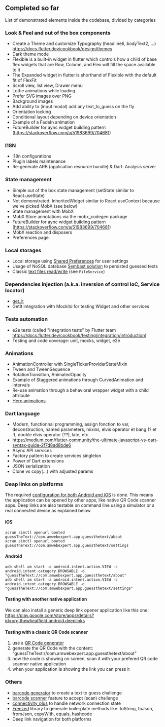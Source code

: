 ## Completed so far

List of demonstrated elements inside the codebase, divided by categories

### Look & Feel and out of the box components

- Create a Theme and customize Typography (headline6, bodyText2, ...) https://docs.flutter.dev/cookbook/design/themes
- Dark theme mode
- Flexible is a built-in widget in flutter which controls how a child of base flex widgets that are Row, Column, and Flex will fill the space available to it
- The Expanded widget in flutter is shorthand of Flexible with the default fit of FlexFit
- Scroll view, list view, Drawer menu
- Lottie animations while loading
- Prefer SVG images over PNG
- Background images
- Add ability to (input modal) add any text_to_guess on the fly
- Orientation locking
- Conditional layout depending on device orientation
- Example of a FadeIn animation
- FutureBuilder for aync widget building pattern (https://stackoverflow.com/a/51983699/704681)

### I18N

- I18n configurations
- Plugin labels maintenance
- Re-generate ARB (application resource bundle) & Dart: Analysis server

### State management

- Simple out of the box state management (setState similar to React.useState)
- Not demonstrated: InheritedWidget similar to React useContext because we've picked MobX (see below)
- State management with MobX
- MobX Store annotations via the mobx_codegen package
- FutureBuilder for aync widget building pattern (https://stackoverflow.com/a/51983699/704681)
- MobX reaction and disposers
- Preferences page

### Local storages

- Local storage using [Shared Preferences](https://pub.dev/packages/shared_preferences) for user settings
- Usage of NoSQL database [Sembast solution](https://pub.dev/packages/sembast) to persisted guessed texts
- Classic [text files read/write](https://docs.flutter.dev/cookbook/persistence/reading-writing-files) (see `FileService`)

### Dependencies injection (a.k.a. inversion of control IoC, Service locator)

- [get_it](https://pub.dev/packages/get_it)
- GetIt integration with Mockito for testing Widget and other services

### Tests automation

- e2e tests (called "integration tests" by Flutter team https://docs.flutter.dev/cookbook/testing/integration/introduction)
- Testing and code coverage: unit, mocks, widget, e2e

### Animations

- AnimationController with SingleTickerProviderStateMixin
- Tween and TweenSequence
- RotationTransition, AnimatedOpacity
- Example of Staggered animations through CurvedAnimation and intervals
- Re-use animation through a behavioral wrapper widget with a child attribute
- [Hero animations](https://docs.flutter.dev/development/ui/animations/hero-animations)

### Dart language

- Modern, functionnal programming, assign fonction to var, deconstruction, named parameters, mixins, elvis operator et bang (? et !), double elvis operator (??), late, etc.
- https://medium.com/flutter-community/the-ultimate-javascript-vs-dart-syntax-guide-2f7d8ad8bde6
- Async API services
- Factory pattern to create services singleton
- Power of Dart extensions
- JSON serialization
- Clone vs copy(...) with adjusted params

### Deap links on platforms

The required [configuration for both Android and iOS](https://docs.flutter.dev/development/ui/navigation/deep-linking) is done. This means the application can be opened by other apps, like native QR Code scanner apps. Deep links are also testable on command line using a simulator or a real connected device as explained below.

#### iOS
    xcrun simctl openurl booted guessTheText://com.amwebexpert.app.guessthetext/about
    xcrun simctl openurl booted guessTheText://com.amwebexpert.app.guessthetext/settings

#### Android
    adb shell am start -a android.intent.action.VIEW -c android.intent.category.BROWSABLE -d "guessTheText://com.amwebexpert.app.guessthetext/about"
    adb shell am start -a android.intent.action.VIEW -c android.intent.category.BROWSABLE -d "guessTheText://com.amwebexpert.app.guessthetext/settings"

#### Testing with another native application

We can also install a generic deep link opener application like this one:
    https://play.google.com/store/apps/details?id=org.thewheatfield.android.deeplinks

#### Testing with a classic QR Code scanner

1. use a [QR Code generator](https://amwebexpert.github.io/etoolbox/#/QRCodeGenerator)
2. generate the QR Code with the content: "guessTheText://com.amwebexpert.app.guessthetext/about"
3. now the code is showing on screen, scan it with your prefered QR code scanner native application
4. when your application is showing the link you can press it


### Others

- [barcode generator](https://pub.dev/packages/barcode) to create a text to guess challenge
- [barcode scanner](https://pub.dev/packages/flutter_barcode_scanner) feature to accept (scan) challenge
- [connectivity_plus](https://pub.dev/packages/connectivity_plus) to handle network connection state
- [Freezed](https://pub.dev/packages/freezed) library to generate boilerplate methods like: toString, toJson, fromJson, copyWith, equals, hashcode
- Deep link navigation for both platforms

